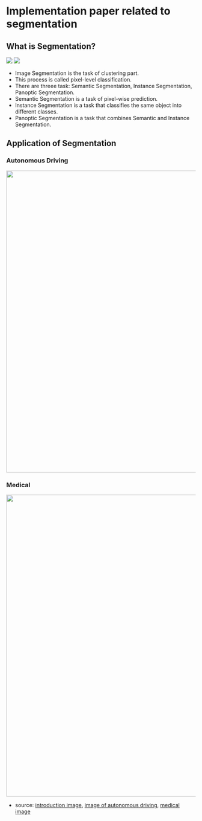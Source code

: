 # Implementation paper related to segmentation
## What is Segmentation?  
<img src = "https://www.jeremyjordan.me/content/images/2018/05/Screen-Shot-2018-05-17-at-7.42.16-PM.png">  

<img src = "https://www.mdpi.com/electronics/electronics-11-01884/article_deploy/html/images/electronics-11-01884-g001.png">

- Image Segmentation is the task of clustering part.  
- This process is called pixel-level classification.  
- There are threee task: Semantic Segmentation, Instance Segmentation, Panoptic Segmentation.  
- Semantic Segmentation is a task of pixel-wise prediction.  
- Instance Segmentation is a task that classifies the same object into different classes.  
- Panoptic Segmentation is a task that combines Semantic and Instance Segmentation.  

## Application of Segmentation  
### Autonomous Driving  
<img src = "https://blogs.nvidia.com/wp-content/uploads/2019/10/Screen-Shot-2019-10-23-at-9.38.34-AM.png" width=800>  

### Medical  
<img src = "https://ieee-dataport.org/sites/default/files/Graphical_Abstract_Large.png" width=800>  


- source: [introduction image](https://www.mdpi.com), [image of autonomous driving](https://blogs.nvidia.com), [medical image](https://ieee-dataport.org)